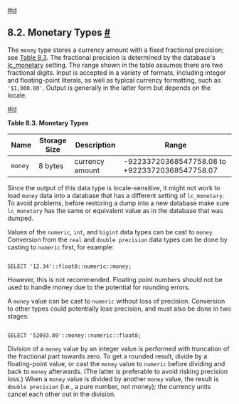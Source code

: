 [#id](#DATATYPE-MONEY)

## 8.2. Monetary Types [#](#DATATYPE-MONEY)

The `money` type stores a currency amount with a fixed fractional precision; see [Table 8.3](datatype-money#DATATYPE-MONEY-TABLE). The fractional precision is determined by the database's [lc\_monetary](runtime-config-client#GUC-LC-MONETARY) setting. The range shown in the table assumes there are two fractional digits. Input is accepted in a variety of formats, including integer and floating-point literals, as well as typical currency formatting, such as `'$1,000.00'`. Output is generally in the latter form but depends on the locale.

[#id](#DATATYPE-MONEY-TABLE)

**Table 8.3. Monetary Types**

| Name    | Storage Size | Description     | Range                                          |
| ------- | ------------ | --------------- | ---------------------------------------------- |
| `money` | 8 bytes      | currency amount | -92233720368547758.08 to +92233720368547758.07 |


Since the output of this data type is locale-sensitive, it might not work to load `money` data into a database that has a different setting of `lc_monetary`. To avoid problems, before restoring a dump into a new database make sure `lc_monetary` has the same or equivalent value as in the database that was dumped.

Values of the `numeric`, `int`, and `bigint` data types can be cast to `money`. Conversion from the `real` and `double precision` data types can be done by casting to `numeric` first, for example:

```

SELECT '12.34'::float8::numeric::money;
```

However, this is not recommended. Floating point numbers should not be used to handle money due to the potential for rounding errors.

A `money` value can be cast to `numeric` without loss of precision. Conversion to other types could potentially lose precision, and must also be done in two stages:

```

SELECT '52093.89'::money::numeric::float8;
```

Division of a `money` value by an integer value is performed with truncation of the fractional part towards zero. To get a rounded result, divide by a floating-point value, or cast the `money` value to `numeric` before dividing and back to `money` afterwards. (The latter is preferable to avoid risking precision loss.) When a `money` value is divided by another `money` value, the result is `double precision` (i.e., a pure number, not money); the currency units cancel each other out in the division.